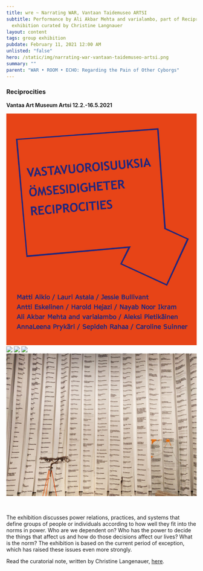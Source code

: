 ```yaml
---
title: wre ~ Narrating WAR, Vantaan Taidemuseo ARTSI
subtitle: Performance by Ali Akbar Mehta and varialambo, part of Reciprocities
  exhibition curated by Christine Langnauer
layout: content
tags: group exhibition
pubdate: February 11, 2021 12:00 AM
unlisted: "false"
hero: /static/img/narrating-war-vantaan-taidemuseo-artsi.png
summary: ""
parent: "WAR • ROOM • ECHO: Regarding the Pain of Other Cyborgs"
---
```

### Reciprocities

**Vantaa Art Museum Artsi 12.2.-16.5.2021**

![](/static/img/narrating-war-vantaan-taidemuseo-artsi.png)
![](/static/img/_63a7776.jpg)
![](/static/img/_63a7832.jpg)
![](/static/img/_63a7925.jpg)
![](/static/img/ali-akbar-mehta_-narrating-war_scrolls.jpg)

<br/>

The exhibition discusses power relations, practices, and systems that define groups of people or individuals according to how well they fit into the norms in power. Who are we dependent on? Who has the power to decide the things that affect us and how do those decisions affect our lives? What is the norm? The exhibition is based on the current period of exception, which has raised these issues even more strongly.

Read the curatorial note, written by Christine Langenauer, [here](https://www.artsimuseo.com/eng/reciprocities).